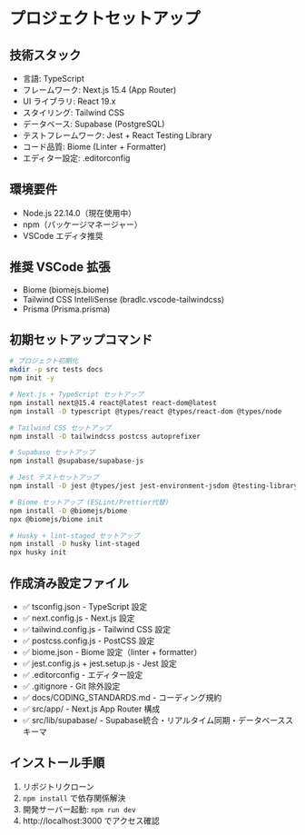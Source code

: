 # プロジェクトセットアップ

## 技術スタック

- 言語: TypeScript
- フレームワーク: Next.js 15.4 (App Router)
- UI ライブラリ: React 19.x
- スタイリング: Tailwind CSS
- データベース: Supabase (PostgreSQL)
- テストフレームワーク: Jest + React Testing Library
- コード品質: Biome (Linter + Formatter)
- エディター設定: .editorconfig

## 環境要件

- Node.js 22.14.0（現在使用中）
- npm（パッケージマネージャー）
- VSCode エディタ推奨

## 推奨 VSCode 拡張

- Biome (biomejs.biome)
- Tailwind CSS IntelliSense (bradlc.vscode-tailwindcss)
- Prisma (Prisma.prisma)

## 初期セットアップコマンド

```bash
# プロジェクト初期化
mkdir -p src tests docs
npm init -y

# Next.js + TypeScript セットアップ
npm install next@15.4 react@latest react-dom@latest
npm install -D typescript @types/react @types/react-dom @types/node

# Tailwind CSS セットアップ
npm install -D tailwindcss postcss autoprefixer

# Supabase セットアップ
npm install @supabase/supabase-js

# Jest テストセットアップ
npm install -D jest @types/jest jest-environment-jsdom @testing-library/react @testing-library/jest-dom @testing-library/dom

# Biome セットアップ (ESLint/Prettier代替)
npm install -D @biomejs/biome
npx @biomejs/biome init

# Husky + lint-staged セットアップ
npm install -D husky lint-staged
npx husky init
```

## 作成済み設定ファイル

- ✅ tsconfig.json - TypeScript 設定
- ✅ next.config.js - Next.js 設定
- ✅ tailwind.config.js - Tailwind CSS 設定
- ✅ postcss.config.js - PostCSS 設定
- ✅ biome.json - Biome 設定（linter + formatter）
- ✅ jest.config.js + jest.setup.js - Jest 設定
- ✅ .editorconfig - エディター設定
- ✅ .gitignore - Git 除外設定
- ✅ docs/CODING_STANDARDS.md - コーディング規約
- ✅ src/app/ - Next.js App Router 構成
- ✅ src/lib/supabase/ - Supabase統合・リアルタイム同期・データベーススキーマ

## インストール手順

1. リポジトリクローン
2. `npm install` で依存関係解決
3. 開発サーバー起動: `npm run dev`
4. http://localhost:3000 でアクセス確認
